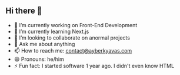 ## Hi there 👋
- 🔭 I’m currently working on Front-End Development
- 🌱 I’m currently learning Next.js
- 👯 I’m looking to collaborate on anormal projects
- 💬 Ask me about anything
- 📫 How to reach me: contact@ayberkyavas.com
- 😄 Pronouns: he/him
- ⚡ Fun fact: I started software 1 year ago. I didn't even know HTML

